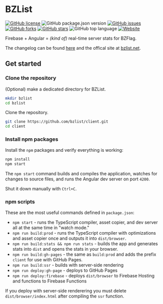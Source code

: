 # BZList

[![GitHub license](https://img.shields.io/github/license/bzlist/client.svg)](https://github.com/bzlist/client/blob/master/LICENSE)
![GitHub package.json version](https://img.shields.io/github/package-json/v/bzlist/client.svg)
[![GitHub issues](https://img.shields.io/github/issues/bzlist/client.svg)](https://github.com/bzlist/client/issues)
[![GitHub forks](https://img.shields.io/github/forks/bzlist/client.svg)](https://github.com/bzlist/client/network)
[![GitHub stars](https://img.shields.io/github/stars/bzlist/client.svg)](https://github.com/bzlist/client/stargazers)
![GitHub top language](https://img.shields.io/github/languages/top/bzlist/client.svg)
[![Website](https://img.shields.io/website/https/bzlist.net.svg)](https://bzlist.net)

Firebase + Angular = *(kind of)* real-time server stats for BZFlag.

The changelog can be found [here](CHANGELOG.md) and the offical site at [bzlist.net](https://bzlist.net).

## Get started

### Clone the repository

(Optional) make a dedicated directory for BZList.

```sh
mkdir bzlist
cd bzlist
```

Clone the repository.

```sh
git clone https://github.com/bzlist/client.git
cd client
```

### Install npm packages

Install the `npm` packages and verify everything is working:

```sh
npm install
npm start
```

The `npm start` command builds and compiles the application, watches for changes to source files, and runs the Angular dev server on port `4200`.

Shut it down manually with `Ctrl+C`.

### npm scripts

These are the most useful commands defined in `package.json`:

- `npm start` - runs the TypeScript compiler, asset copier, and dev server all at the same time in "watch mode."
- `npm run build:prod` - runs the TypeScript compiler with optimizations and asset copier once and outputs it into `dist/browser`.
- `npm run build:stats && npm run stats` - builds the app and generates stats into `dist` and opens the stats in your browser.
- `npm run build:gh-pages` - the same as `build:prod` and adds the prefix `client` for use with GitHub Pages.
- `npm run build:ssr` - builds with server-side rendering
- `npm run deploy:gh-page` - deploys to GitHub Pages
- `npm run deploy:firebase` - deploys `dist/browser` to Firebase Hosting and functions to Firebase Functions

If you deploy with server-side renderering you must delete `dist/browser/index.html` after compiling the `ssr` function.